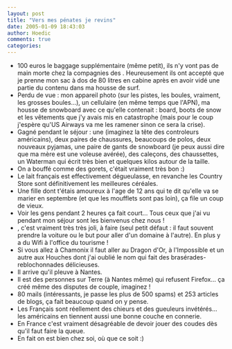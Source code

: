 ```yaml
---
layout: post
title: "Vers mes pénates je revins"
date: 2005-01-09 18:43:03
author: Hoedic
comments: true
categories: 
---
```



- 100 euros le baggage supplémentaire (même petit), ils n'y vont pas de main morte chez la compagnies des . Heureusement ils ont accepté que je prenne mon sac à dos de 80 litres en cabine après en avoir vidé une partie du contenu dans ma housse de surf.
-  Perdu de vue : mon appareil photo (sur les pistes, les boules, vraiment, les grosses boules...), un cellulaire (en même temps que l'APN), ma housse de snowboard avec ce qu'elle contenait : board, boots de snow et les vêtements que j'y avais mis en catastrophe (mais pour le coup j'espère qu'US Airways va me les ramener sinon ce sera la crise).
-  Gagné pendant le séjour : une  (imaginez la tête des controleurs américains), deux paires de chaussures, beaucoups de polos, deux nouveaux pyjamas, une paire de gants de snowboard (je peux aussi dire que ma mère est une voleuse avérée), des caleçons, des chaussettes, un Waterman qui écrit très bien et quelques kilos autour de la taille.
-  On a bouffé comme des gorets, c'était vraiment très bon :)
-  Le lait français est effectivement dégueulasse, en revanche les Country Store sont définitivement les meilleures céréales.
-  Une fille dont t'étais amoureux à l'age de 12 ans qui te dit qu'elle va se marier en septembre (et que les moufflets sont pas loin), ça file un coup de vieux.
-  Voir les gens pendant 2 heures ça fait court... Tous ceux que j'ai vu pendant mon séjour sont les bienvenus chez nous !
-  , c'est vraiment très très joli, à faire (seul petit défaut : il faut souvent prendre la voiture ou le but pour aller d'un domaine à l'autre). En plus y a du Wifi à l'office du tourisme !
-  Si vous allez à Chamonix il faut aller au Dragon d'Or, à l'Impossible et un autre aux Houches dont j'ai oublié le nom qui fait des brasérades-reblochonnades délicieuses.
-  Il arrive qu'il pleuve à Nantes.
-  Il est des personnes sur Terre (à Nantes même) qui refusent Firefox... ça créé même des disputes de couple, imaginez !
-  80 mails (intéressants, je passe les plus de 500 spams) et 253 articles de blogs, ça fait beaucoup quand on y pense.
-  Les Français sont réellement des chieurs et des gueuleurs invétérés... les américains en tiennent aussi une bonne couche en connerie.
-  En France c'est vraiment désagréable de devoir jouer des coudes dès qu'il faut faire la queue.
-  En fait on est bien chez soi, où que ce soit :)